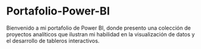 # Portafolio-Power-BI
Bienvenido a mi portafolio de Power BI, donde presento una colección de proyectos analíticos que ilustran mi habilidad en la visualización de datos y el desarrollo de tableros interactivos.
